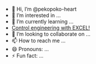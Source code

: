 - 👋 Hi, I’m @pekopoko-heart
- 👀 I’m interested in ...
- 🌱 I’m currently learning ...
- [Control engineering with EXCEL!](https://pekopoko4control.blogspot.com/)
- 💞️ I’m looking to collaborate on ...
- 📫 How to reach me ...
- 😄 Pronouns: ...
- ⚡ Fun fact: ...

<!---
pekopoko-heart/pekopoko-heart is a ✨ special ✨ repository because its `README.md` (this file) appears on your GitHub profile.
You can click the Preview link to take a look at your changes.
--->
